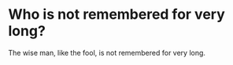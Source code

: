 # Who is not remembered for very long?

The wise man, like the fool, is not remembered for very long.
